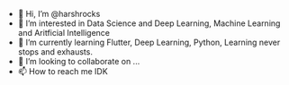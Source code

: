- 👋 Hi, I’m @harshrocks
- 👀 I’m interested in Data Science and Deep Learning, Machine Learning and Aritficial Intelligence
- 🌱 I’m currently learning Flutter, Deep Learning, Python, Learning never stops and exhausts.
- 💞️ I’m looking to collaborate on ...
- 📫 How to reach me IDK

<!---
harshrocks/harshrocks is a ✨ special ✨ repository because its `README.md` (this file) appears on your GitHub profile.
You can click the Preview link to take a look at your changes.
--->
